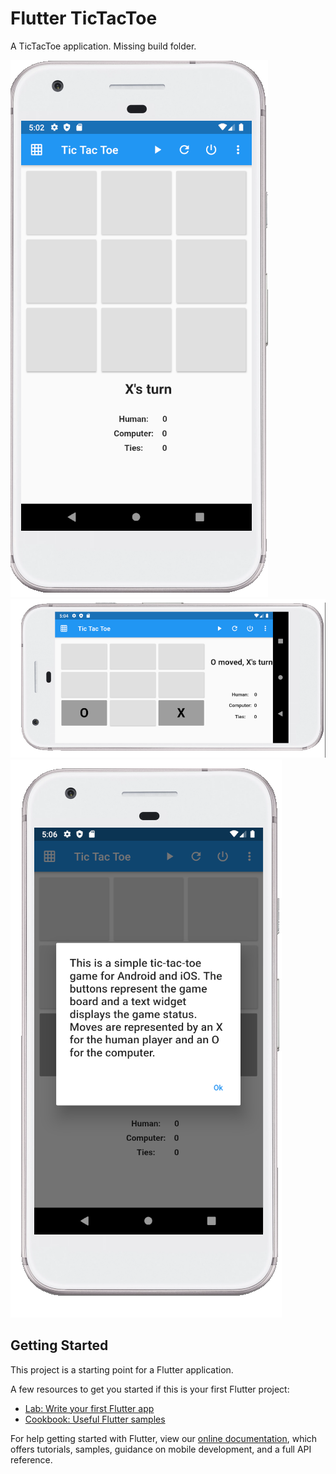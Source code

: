 # Flutter TicTacToe

A TicTacToe application. Missing build folder.

![](images/TTT.PNG)
![](images/TTT2.PNG)
![](images/TTT3.PNG)


## Getting Started

This project is a starting point for a Flutter application.

A few resources to get you started if this is your first Flutter project:

- [Lab: Write your first Flutter app](https://flutter.dev/docs/get-started/codelab)
- [Cookbook: Useful Flutter samples](https://flutter.dev/docs/cookbook)

For help getting started with Flutter, view our
[online documentation](https://flutter.dev/docs), which offers tutorials,
samples, guidance on mobile development, and a full API reference.
